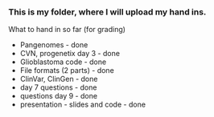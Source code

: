 ### This is my folder, where I will upload my hand ins.

What to hand in so far (for grading)
- Pangenomes - done
- CVN, progenetix day 3 - done
- Glioblastoma code - done
- File formats (2 parts) - done
- ClinVar, ClinGen - done
- day 7 questions - done
- questions day 9 - done
- presentation - slides and code - done

